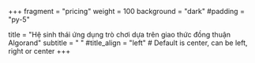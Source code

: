 +++
fragment = "pricing"
weight = 100
background = "dark"
#padding = "py-5"

title = "Hệ sinh thái ứng dụng trò chơi dựa trên giao thức đồng thuận Algorand"
subtitle = "&nbsp;"
#title_align = "left" # Default is center, can be left, right or center
+++

